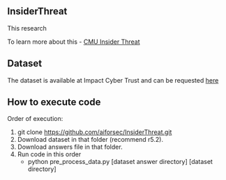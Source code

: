 ## InsiderThreat
This research 

To learn more about this - [CMU Insider Threat](https://resources.sei.cmu.edu/library/asset-view.cfm?assetid=91513)

## Dataset

The dataset is available at Impact Cyber Trust and can be requested [here](https://resources.sei.cmu.edu/library/asset-view.cfm?assetid=508099)

## How to execute code
Order of execution:
1. git clone https://github.com/aiforsec/InsiderThreat.git
2. Download dataset in that folder (recommend r5.2).
3. Download answers file in that folder.
4. Run code in this order
	- python pre_process_data.py [dataset answer directory] [dataset directory]
     
